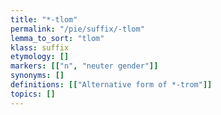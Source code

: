 ```yaml
---
title: "*-tlom"
permalink: "/pie/suffix/-tlom"
lemma_to_sort: "tlom"
klass: suffix
etymology: []
markers: [["n", "neuter gender"]]
synonyms: []
definitions: [["Alternative form of *-trom"]]
topics: []
---
```

